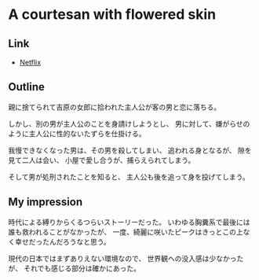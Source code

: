 # A courtesan with flowered skin

## Link
* [Netflix](https://www.netflix.com/title/80135212)

## Outline
親に捨てられて吉原の女郎に拾われた主人公が客の男と恋に落ちる。

しかし、別の男が主人公のことを身請けしようとし、
男に対して、嫌がらせのように主人公に性的ないたずらを仕掛ける。

我慢できなくなった男は、その男を殺してしまい、
追われる身となるが、
隙を見て二人は会い、
小屋で愛し合うが、捕らえられてしまう。

そして男が処刑されたことを知ると、
主人公も後を追って身を投げてしまう。

## My impression
時代による縛りからくるつらいストーリーだった。
いわゆる胸糞系で最後には誰も救われることがなかったが、
一度、綺麗に咲いたピークはきっとこの上なく幸せだったんだろうなと思う。

現代の日本ではまずありえない環境なので、
世界観への没入感は少なかったが、
それでも感じる部分は確かにあった。
